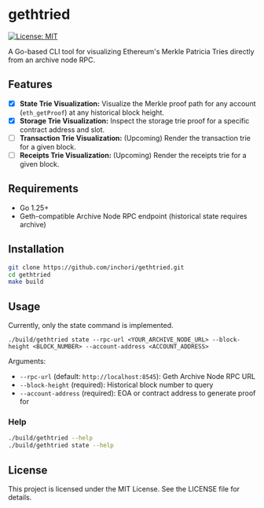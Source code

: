 # gethtried

[![License: MIT](https://img.shields.io/badge/License-MIT-blue.svg)](https://opensource.org/licenses/MIT)

A Go-based CLI tool for visualizing Ethereum's Merkle Patricia Tries directly from an archive node RPC.

## Features

-   [x] **State Trie Visualization:** Visualize the Merkle proof path for any account (`eth_getProof`) at any historical block height.
-   [x] **Storage Trie Visualization:** Inspect the storage trie proof for a specific contract address and slot.
-   [ ] **Transaction Trie Visualization:** (Upcoming) Render the transaction trie for a given block.
-   [ ] **Receipts Trie Visualization:** (Upcoming) Render the receipts trie for a given block.

## Requirements

- Go 1.25+
- Geth-compatible Archive Node RPC endpoint (historical state requires archive)

## Installation

```bash
git clone https://github.com/inchori/gethtried.git
cd gethtried
make build
```

## Usage
Currently, only the state command is implemented.

```
./build/gethtried state --rpc-url <YOUR_ARCHIVE_NODE_URL> --block-height <BLOCK_NUMBER> --account-address <ACCOUNT_ADDRESS>
```

Arguments:

- `--rpc-url` (default: `http://localhost:8545`): Geth Archive Node RPC URL
- `--block-height` (required): Historical block number to query
- `--account-address` (required): EOA or contract address to generate proof for

### Help

```bash
./build/gethtried --help
./build/gethtried state --help
```

## License
This project is licensed under the MIT License. See the LICENSE file for details.